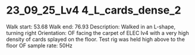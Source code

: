 # 23_09_25_Lv4 4_L_cards_dense_2

Walk start: 53.68
Walk end: 76.93
Description: Walked in an L-shape, turning right
Orientation: OF facing the carpet of ELEC lv4 with a very high density of cards splayed on the floor. Test rig was held high above to the floor
OF sample rate: 50Hz